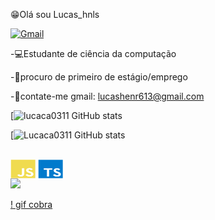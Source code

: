 😁Olá sou Lucas_hnls

[![Gmail](https://img.shields.io/badge/Gmail-D14836?style=for-the-badge&logo=gmail&logoColor=white)](https://lucashenr613@gmail.com)

-💻Estudante de ciência da computação

-📢procuro de primeiro de estágio/emprego

-📖contate-me gmail: lucashenr613@gmail.com

[![lucaca0311 GitHub stats](https://github-readme-stats.vercel.app/api?username=lucaca0311&show_icons=true&theme=dark)

[![Lucaca0311 GitHub stats](https://github-readme-stats.vercel.app/api/top-langs/?Lucaca0311={Lucaca0311}&theme=blue-green)

<div style="display: inline_block"><br>
  <img align="center" alt="Luca-Js" height="30" width="40" src="https://raw.githubusercontent.com/devicons/devicon/master/icons/javascript/javascript-plain.svg">
  <img align="center" alt="Luca-Ts" height="30" width="40" src="https://raw.githubusercontent.com/devicons/devicon/master/icons/typescript/typescript-plain.svg">
  
  <div>
    <a href="https://www.instagram.com/lucas_hnls/" target="_blank"><img src=![image](https://user-images.githubusercontent.com/117834541/231771678-582578ae-eeb1-4ea4-a0da-5ef15d0c4251.png)
"
    
  </div>
           
          
    
      
! [gif cobra](https://github.com/Lucaca0311/Lucaca0311/blob/output/github-contribution-grid-snake.svg)
                     
